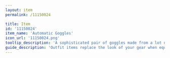 ```yaml
---
layout: item
permalink: /11150024

title: Item
id: '11150024'
item_name: 'Automatic Goggles'
icon_url: '11150024.png'
tooltip_description: 'A sophisticated pair of goggles made from a lot of small parts.'
guide_description: 'Outfit items replace the look of your gear when equipped.'
---
```

